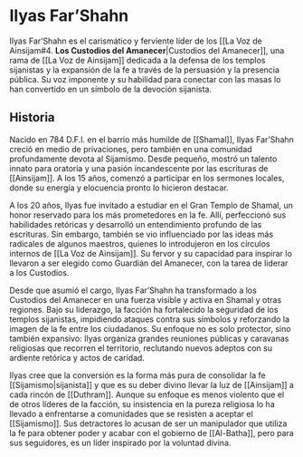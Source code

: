 # Ilyas Far’Shahn

Ilyas Far’Shahn es el carismático y ferviente líder de los [[La Voz de Ainsijam#4. **Los Custodios del Amanecer**|Custodios del Amanecer]], una rama de [[La Voz de Ainsijam]] dedicada a la defensa de los templos sijanistas y la expansión de la fe a través de la persuasión y la presencia pública. Su voz imponente y su habilidad para conectar con las masas lo han convertido en un símbolo de la devoción sijanista.

## Historia

Nacido en 784 D.F.I. en el barrio más humilde de [[Shamal]], Ilyas Far’Shahn creció en medio de privaciones, pero también en una comunidad profundamente devota al Sijamismo. Desde pequeño, mostró un talento innato para oratoria y una pasión incandescente por las escrituras de [[Ainsijam]]. A los 15 años, comenzó a participar en los sermones locales, donde su energía y elocuencia pronto lo hicieron destacar.

A los 20 años, Ilyas fue invitado a estudiar en el Gran Templo de Shamal, un honor reservado para los más prometedores en la fe. Allí, perfeccionó sus habilidades retóricas y desarrolló un entendimiento profundo de las escrituras. Sin embargo, también se vio influenciado por las ideas más radicales de algunos maestros, quienes lo introdujeron en los círculos internos de [[La Voz de Ainsijam]]. Su fervor y su capacidad para inspirar lo llevaron a ser elegido como Guardián del Amanecer, con la tarea de liderar a los Custodios.

Desde que asumió el cargo, Ilyas Far’Shahn ha transformado a los Custodios del Amanecer en una fuerza visible y activa en Shamal y otras regiones. Bajo su liderazgo, la facción ha fortalecido la seguridad de los templos sijanistas, impidiendo ataques contra sus símbolos y reforzando la imagen de la fe entre los ciudadanos. Su enfoque no es solo protector, sino también expansivo: Ilyas organiza grandes reuniones públicas y caravanas religiosas que recorren el territorio, reclutando nuevos adeptos con su ardiente retórica y actos de caridad.

Ilyas cree que la conversión es la forma más pura de consolidar la fe [[Sijamismo|sijanista]] y que es su deber divino llevar la luz de [[Ainsijam]] a cada rincón de [[Duthram]]. Aunque su enfoque es menos violento que el de otros líderes de la facción, su insistencia en la pureza religiosa lo ha llevado a enfrentarse a comunidades que se resisten a aceptar el [[Sijamismo]]. Sus detractores lo acusan de ser un manipulador que utiliza la fe para obtener poder y acabar con el gobierno de [[Al-Batha]], pero para sus seguidores, es un líder inspirado por la voluntad divina.